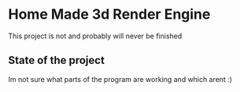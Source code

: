 # Home Made 3d Render Engine
This project is not and probably will never be finished

## State of the project
Im not sure what parts of the program are working and which arent :)
